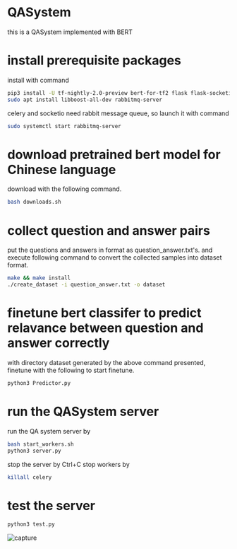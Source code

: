 # QASystem
this is a QASystem implemented with BERT

# install prerequisite packages

install with command

```bash
pip3 install -U tf-nightly-2.0-preview bert-for-tf2 flask flask-socketio celery gevent
sudo apt install libboost-all-dev rabbitmq-server
```

celery and socketio need rabbit message queue, so launch it with command

```bash
sudo systemctl start rabbitmq-server
```

# download pretrained bert model for Chinese language

download with the following command.
```bash
bash downloads.sh
```

# collect question and answer pairs

put the questions and answers in format as question_answer.txt's. and execute following command to convert the collected samples into dataset format.

```bash
make && make install
./create_dataset -i question_answer.txt -o dataset
```

# finetune bert classifer to predict relavance between question and answer correctly

with directory dataset generated by the above command presented, finetune with the following to start finetune.
```bash
python3 Predictor.py
```

# run the QASystem server

run the QA system server by
```bash
bash start_workers.sh
python3 server.py
```
stop the server by Ctrl+C
stop workers by
```bash
killall celery
```

# test the server

```bash
python3 test.py
```

![capture](pics/qasystem.png)

